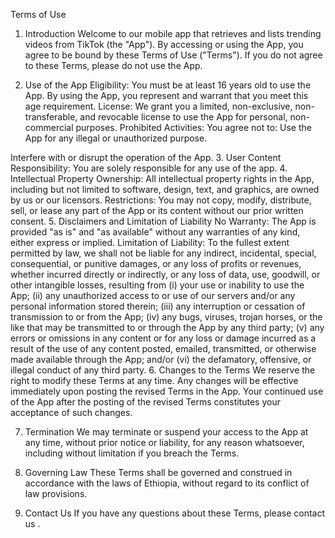 Terms of Use
1. Introduction
Welcome to our mobile app that retrieves and lists trending videos from TikTok (the "App"). By accessing or using the App, you agree to be bound by these Terms of Use ("Terms"). If you do not agree to these Terms, please do not use the App.

2. Use of the App
Eligibility: You must be at least 16 years old to use the App. By using the App, you represent and warrant that you meet this age requirement.
License: We grant you a limited, non-exclusive, non-transferable, and revocable license to use the App for personal, non-commercial purposes.
Prohibited Activities: You agree not to:
Use the App for any illegal or unauthorized purpose.


Interfere with or disrupt the operation of the App.
3. User Content
Responsibility: You are solely responsible for any use of the app.
4. Intellectual Property
Ownership: All intellectual property rights in the App, including but not limited to software, design, text, and graphics, are owned by us or our licensors.
Restrictions: You may not copy, modify, distribute, sell, or lease any part of the App or its content without our prior written consent.
5. Disclaimers and Limitation of Liability
No Warranty: The App is provided "as is" and "as available" without any warranties of any kind, either express or implied.
Limitation of Liability: To the fullest extent permitted by law, we shall not be liable for any indirect, incidental, special, consequential, or punitive damages, or any loss of profits or revenues, whether incurred directly or indirectly, or any loss of data, use, goodwill, or other intangible losses, resulting from (i) your use or inability to use the App; (ii) any unauthorized access to or use of our servers and/or any personal information stored therein; (iii) any interruption or cessation of transmission to or from the App; (iv) any bugs, viruses, trojan horses, or the like that may be transmitted to or through the App by any third party; (v) any errors or omissions in any content or for any loss or damage incurred as a result of the use of any content posted, emailed, transmitted, or otherwise made available through the App; and/or (vi) the defamatory, offensive, or illegal conduct of any third party.
6. Changes to the Terms
We reserve the right to modify these Terms at any time. Any changes will be effective immediately upon posting the revised Terms in the App. Your continued use of the App after the posting of the revised Terms constitutes your acceptance of such changes.

7. Termination
We may terminate or suspend your access to the App at any time, without prior notice or liability, for any reason whatsoever, including without limitation if you breach the Terms.

8. Governing Law
These Terms shall be governed and construed in accordance with the laws of Ethiopia, without regard to its conflict of law provisions.

9. Contact Us
If you have any questions about these Terms, please contact us .




